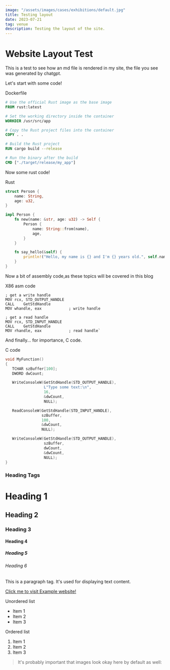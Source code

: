 ```yaml
---
image: "/assets/images/cases/exhibitions/default.jpg"
title: Testing layout
date: 2023-07-21
tag: venue
description: Testing the layout of the site.
---
```




# Website Layout Test

This is a test to see how an md file is rendered in my site, the file you see was generated by chatgpt.

Let's start with some code!

<div class="bg-blue-950 overflow-hidden rounded-md">
                <div class="flex justify-between px-4 items-center text-xs text-white">
                    <p class="text-sm">Dockerfile</p>
                </div>

```dockerfile
# Use the official Rust image as the base image
FROM rust:latest

# Set the working directory inside the container
WORKDIR /usr/src/app

# Copy the Rust project files into the container
COPY . .

# Build the Rust project
RUN cargo build --release

# Run the binary after the build
CMD ["./target/release/my_app"]

```

</div>

Now some rust code!

<div class="bg-blue-950 overflow-hidden rounded-md">
                <div class="flex justify-between px-4 items-center text-xs text-white">
                    <p class="text-sm">Rust</p>
                </div>

```rust
struct Person {
    name: String,
    age: u32,
}

impl Person {
    fn new(name: &str, age: u32) -> Self {
        Person {
            name: String::from(name),
            age,
        }
    }

    fn say_hello(&self) {
        println!("Hello, my name is {} and I'm {} years old.", self.name, self.age);
    }
}

```

</div>

Now a bit of assembly code,as these topics will be covered in this blog

<div class="bg-blue-950 overflow-hidden rounded-md">
                <div class="flex justify-between px-4 items-center text-xs text-white">
                    <p class="text-sm">X86 asm code</p>
                </div>

```x86asm               
; get a write handle
MOV rcx, STD_OUTPUT_HANDLE
CALL    GetStdHandle
MOV whandle, eax            ; write handle

; get a read handle
MOV rcx, STD_INPUT_HANDLE
CALL    GetStdHandle
MOV rhandle, eax            ; read handle`
``` 

</div>

And finally... for importance, C code.

<div class="bg-blue-950 overflow-hidden rounded-md">
                <div class="flex justify-between px-4 items-center text-xs text-white">
                    <p class="text-sm">C code</p>
                </div>

```c           
void MyFunction()
{
   TCHAR szBuffer[100];
   DWORD dwCount;

   WriteConsoleW(GetStdHandle(STD_OUTPUT_HANDLE),
                 L"Type some text:\n",
                 16,
                 &dwCount,
                 NULL);

   ReadConsoleW(GetStdHandle(STD_INPUT_HANDLE),
                szBuffer,
                100,
                &dwCount,
                NULL);

   WriteConsoleW(GetStdHandle(STD_OUTPUT_HANDLE),
                 szBuffer,
                 dwCount,
                 &dwCount,
                 NULL);
}
``` 

</div>

### Heading Tags

# Heading 1
## Heading 2
### Heading 3
#### Heading 4
##### Heading 5
###### Heading 6

This is a paragraph tag. It's used for displaying text content.

[Click me to visit Example website!](https://www.example.com) 

Unordered list

*   Item 1
*   Item 2
*   Item 3

Ordered list

1.  Item 1
2.  Item 2
3.  Item 3


> It's probably important that images look okay here by default as well:

